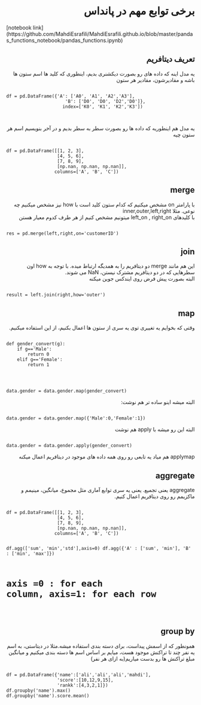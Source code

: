 <h1 dir= 'rtl'> برخی توابع مهم در پانداس </h1>
[notebook link](https://github.com/MahdiEsrafili/MahdiEsrafili.github.io/blob/master/pandas_functions_notebook/pandas_functions.ipynb)
<h2 dir = 'rtl'>
تعریف دیتافریم
</h2>
<p dir = 'rtl'>
یه مدل اینه که داده های رو بصورت دیکشنری بدیم، اینطوری که کلید ها اسم ستون ها باشه و مقادیرشون، مقادیر هر ستون
</p>
<pre><code>
df = pd.DataFrame({'A': ['A0', 'A1', 'A2','A3'],
                      'B': ['D0', 'D0', 'D2','D0']},
                     index=['K0', 'K1', 'K2','K3'])
 
</code></pre>
<p dir ='rtl'>
یه مدل هم اینطوریه که داده ها رو بصورت سطر به سطر بدیم و در آخر بنویسیم اسم هر ستون چیه
</p>
<pre><code>
df = pd.DataFrame([[1, 2, 3],
                   [4, 5, 6],
                   [7, 8, 9],
                   [np.nan, np.nan, np.nan]],
                  columns=['A', 'B', 'C'])
</code></pre>
<h2 dir='rtl'>
merge
</h2>
<p dir='rtl'>
با پارامتر on مشخص میکنیم که کدام ستون کلید است
با how نیز مشخص میکنیم چه نوعی. مثلا inner,outer,left,right
<br>
با کلیدهای left_on , right_on میتونیم مشخص کنیم از هر طرف کدوم معیار هستن
</p>
<pre><code>
res = pd.merge(left,right,on='customerID')
</code></pre>

<h2 dir ='rtl'> join</h2>
<p dir='rtl'>  
این هم مانند merge دو دیتافریم را به همدیگه ارتباط میده. با توجه به how اون سطرهایی که در دو دیتافریم مشترک نیستن، NaN می شوند.
<br>
البته بصورت پیش فرض روی ایندکس جوین میکنه
</p>
<pre><code>
result = left.join(right,how='outer')
</code></pre>

<h2 dir='rtl'> map</h2>
<p dir ='rtl'> 
وقتی که بخوایم یه تغییری توی یه سری از ستون ها اعمال بکنیم، از این استفاده میکنیم.
</p>
<pre><code>
def gender_convert(g):
    if g=='Male':
        return 0
    elif g=='Female':
        return 1

</code></pre>
<pre><code>
data.gender = data.gender.map(gender_convert)
</code></pre>
<p dir = 'rtl'>
البته میشه اینو ساده تر هم نوشت:
</p>
<pre><code>
data.gender = data.gender.map({'Male':0,'Female':1})
</code></pre>
<p dir = 'rtl'>
البته این رو میشه با apply هم نوشت
</p>
<pre><code>
data.gender = data.gender.apply(gender_convert)
</code></pre>
<p dir = 'rtl'>
applymap هم میاد یه تابعی رو روی همه داده های موجود در دیتافریم اعمال میکنه
</p>
<h2 dir='rtl'> aggregate </h2>
<p dir = 'rtl'>
aggregate یعنی تجمیع. یعنی یه سری توابع آماری مثل مجموع، میانگین، مینیمم و ماکزیمم رو روی دیتافریم اعمال کنیم.
</p>
<pre><code>
df = pd.DataFrame([[1, 2, 3],
                   [4, 5, 6],
                   [7, 8, 9],
                   [np.nan, np.nan, np.nan]],
                  columns=['A', 'B', 'C'])

df.agg(['sum', 'min','std'],axis=0)
df.agg({'A' : ['sum', 'min'], 'B' : ['min', 'max']})
# axis =0 : for each column, axis=1: for each row
</code></pre>
<h2 dir='rtl'>
group by
</h2>
<p dir= 'rtl'>
همونطور که از اسمش پیداست، برای دسته بندی استفاده میشه.مثلا در دیتاستی، به اسم یه نفر چند تا تراکنش موجود هست، میایم بر اساس اسم ها دسته بندی میکنیم و میانگین مبلغ تراکنش ها رو بدست میاریم(به ازای هر نفر)
</p>
<pre><code>
df = pd.DataFrame({'name':['ali','ali','ali','mahdi'],
                   'score':[10,12,9,15],
                   'rankk':[4,3,2,1]})
df.groupby('name').max()
df.groupby('name').score.mean()                   
</code></pre>